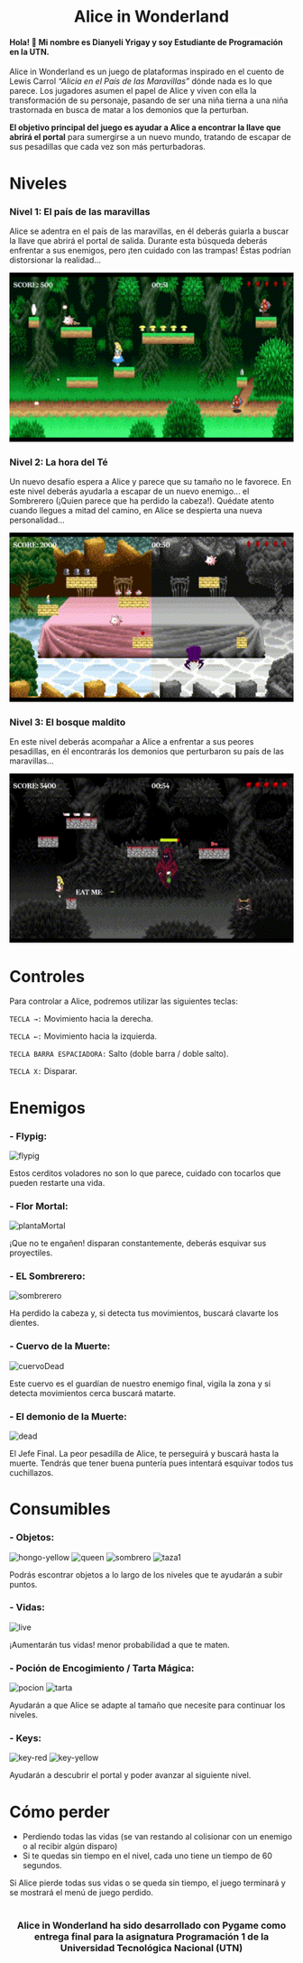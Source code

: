 <h1 align="center">Alice in Wonderland</h1>

<h4> Hola! 👋 Mi nombre es Dianyeli Yrigay y soy Estudiante de Programación en la UTN.</h4>

<p>Alice in Wonderland es un juego de plataformas inspirado en el cuento de Lewis Carrol <em>“Alicia en el País de las Maravillas”</em> dónde nada es lo que parece. Los jugadores asumen el papel de Alice y viven con ella la transformación de su personaje, pasando de ser una niña tierna a una niña trastornada en busca de matar a los demonios que la perturban.

<strong>El objetivo principal del juego es ayudar a Alice a encontrar la llave que abrirá el portal</strong> para sumergirse a un nuevo mundo, tratando de escapar de sus pesadillas que cada vez son más perturbadoras.</p>

# Niveles
### Nivel 1: El país de las maravillas
<p>Alice se adentra en el país de las maravillas, en él deberás guiarla a buscar la llave que abrirá el portal de salida. Durante esta búsqueda deberás enfrentar a sus enemigos, pero ¡ten cuidado con las trampas! Éstas podrían distorsionar la realidad...</p>
<p align="center">
 <img height=300px src="./images/readme/level_1.gif" alt="banner" />
</p>

### Nivel 2: La hora del Té
<p>Un nuevo desafío espera a Alice y parece que su tamaño no le favorece. En este nivel deberás ayudarla a escapar de un nuevo enemigo... el Sombrerero (¡Quien parece que ha perdido la cabeza!). Quédate atento cuando llegues a mitad del camino, en Alice se despierta una nueva personalidad...</p>
<p align="center">
 <img height=300px src="./images/readme/level_2.gif" alt="banner" />
</p>

### Nivel 3: El bosque maldito
<p>En este nivel deberás acompañar a Alice a enfrentar a sus peores pesadillas, en él encontrarás los demonios que perturbaron su país de las maravillas...</p>
<p align="center">
 <img height=300px src="./images/readme/level_3.gif" alt="banner" />
</p>

# Controles
Para controlar a Alice, podremos utilizar las siguientes teclas:

`TECLA →:` Movimiento hacia la derecha.

`TECLA ←:` Movimiento hacia la izquierda.

`TECLA BARRA ESPACIADORA:` Salto (doble barra / doble salto).

`TECLA X:` Disparar.

# Enemigos

### - Flypig:
![flypig](https://github.com/Dianyrigay/yrigayDianyeli-pygame-tp-final/assets/80293439/7607979c-ae59-406b-96fc-3d319bb5f890)

Estos cerditos voladores no son lo que parece, cuidado con tocarlos que pueden restarte una vida.

### - Flor Mortal:
![plantaMortal](https://github.com/Dianyrigay/yrigayDianyeli-pygame-tp-final/assets/80293439/e9c1fb3f-8b84-43b4-b94e-8b4f0e62f68c)

¡Que no te engañen! disparan constantemente, deberás esquivar sus proyectiles.

### - EL Sombrerero:
![sombrerero](https://github.com/Dianyrigay/yrigayDianyeli-pygame-tp-final/assets/80293439/ec9ebc10-d84c-4af1-930d-4698aaad74e1)

Ha perdido la cabeza y, si detecta tus movimientos, buscará clavarte los dientes.

### - Cuervo de la Muerte:
![cuervoDead](https://github.com/Dianyrigay/yrigayDianyeli-pygame-tp-final/assets/80293439/97cf7a9b-38af-43ee-9f64-037b0f19bd4a)

Este cuervo es el guardían de nuestro enemigo final, vigila la zona y si detecta movimientos cerca buscará matarte.

### - El demonio de la Muerte:
![dead](https://github.com/Dianyrigay/yrigayDianyeli-pygame-tp-final/assets/80293439/23f30e53-ae41-4704-92f6-96df2def61cd)

El Jefe Final. La peor pesadilla de Alice, te perseguirá y buscará hasta la muerte. Tendrás que tener buena puntería pues intentará esquivar todos tus cuchillazos.

# Consumibles
### - Objetos:
![hongo-yellow](https://github.com/Dianyrigay/yrigayDianyeli-pygame-tp-final/assets/80293439/ecdae036-8949-499c-b29b-b047b88f01a2) ![queen](https://github.com/Dianyrigay/yrigayDianyeli-pygame-tp-final/assets/80293439/e2bf5ad9-3281-4fa6-a6c9-fd07df41c47a) ![sombrero](https://github.com/Dianyrigay/yrigayDianyeli-pygame-tp-final/assets/80293439/9110cb53-b4c8-4d12-8bea-1f260d6a5c5c) ![taza1](https://github.com/Dianyrigay/yrigayDianyeli-pygame-tp-final/assets/80293439/f917a687-4a64-468a-8d48-2704702cd25e)

Podrás escontrar objetos a lo largo de los niveles que te ayudarán a subir puntos.

### - Vidas:
![live](https://github.com/Dianyrigay/yrigayDianyeli-pygame-tp-final/assets/80293439/dd208bb3-bb04-49f2-b30f-2e2f4ed14cb3)

¡Aumentarán tus vidas! menor probabilidad a que te maten.

### - Poción de Encogimiento / Tarta Mágica:
![pocion](https://github.com/Dianyrigay/yrigayDianyeli-pygame-tp-final/assets/80293439/3468e4e2-7e76-4914-9271-8421247b2155) ![tarta](https://github.com/Dianyrigay/yrigayDianyeli-pygame-tp-final/assets/80293439/f06e7347-56de-41e7-839a-17d8fb26586e)

Ayudarán a que Alice se adapte al tamaño que necesite para continuar los niveles.

### - Keys:
![key-red](https://github.com/Dianyrigay/yrigayDianyeli-pygame-tp-final/assets/80293439/17e59fbd-cbec-4104-bda6-c41a8e14709d) ![key-yellow](https://github.com/Dianyrigay/yrigayDianyeli-pygame-tp-final/assets/80293439/960fe2f4-940a-47ae-a1e5-1626391a7089)

Ayudarán a descubrir el portal y poder avanzar al siguiente nivel.

# Cómo perder

- Perdiendo todas las vidas (se van restando al colisionar con un enemigo o al recibir algún disparo)
- Si te quedas sin tiempo en el nivel, cada uno tiene un tiempo de 60 segundos.

Si Alice pierde todas sus vidas o se queda sin tiempo, el juego terminará y se mostrará el menú de juego perdido.

#
<h3 align="center">Alice in Wonderland ha sido desarrollado con Pygame como entrega final para la asignatura Programación 1 de la Universidad Tecnológica Nacional (UTN)</h3>